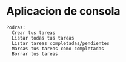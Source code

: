 # Aplicacion de consola

```
Podras:
  Crear tus tareas
  Listar todas tus tareas
  Listar tareas completadas/pendientes
  Marcas tus tareas como completadas
  Borrar tus tareas
```